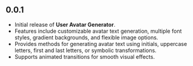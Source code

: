 ## 0.0.1

* Initial release of **User Avatar Generator**.
* Features include customizable avatar text generation, multiple font styles, gradient backgrounds, and flexible image options.
* Provides methods for generating avatar text using initials, uppercase letters, first and last letters, or symbolic transformations.
* Supports animated transitions for smooth visual effects.